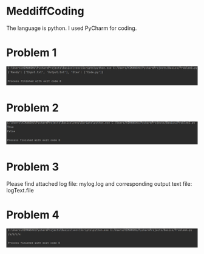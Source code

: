 # MeddiffCoding
The language is python.
I used PyCharm for coding.

# Problem 1
![](Problem1.PNG)

# Problem 2
![](Problem2.PNG)

# Problem 3
Please find attached log file: mylog.log and corresponding output text file: logText.file

# Problem 4
![](Problem4.PNG)
